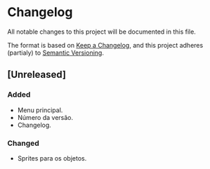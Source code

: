 # Changelog
All notable changes to this project will be documented in this file.

The format is based on [Keep a Changelog](https://keepachangelog.com/en/1.0.0/),
and this project adheres (partialy) to [Semantic Versioning](https://semver.org/spec/v2.0.0.html).

## [Unreleased]

### Added
- Menu principal.
- Número da versão.
- Changelog.

### Changed
- Sprites para os objetos.
